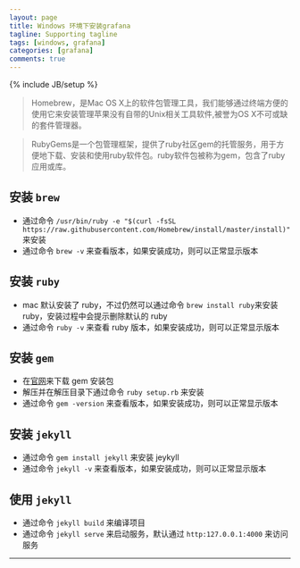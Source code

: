 ```yaml
---
layout: page
title: Windows 环境下安装grafana
tagline: Supporting tagline
tags: [windows, grafana]
categories: [grafana]
comments: true
---
```

{% include JB/setup %}

> Homebrew，是Mac OS X上的软件包管理工具，我们能够通过终端方便的使用它来安装管理苹果没有自带的Unix相关工具软件,被誉为OS X不可或缺的套件管理器。

> RubyGems是一个包管理框架，提供了ruby社区gem的托管服务，用于方便地下载、安装和使用ruby软件包。ruby软件包被称为gem，包含了ruby应用或库。


## 安装 `brew`

+ 通过命令 `/usr/bin/ruby -e "$(curl -fsSL https://raw.githubusercontent.com/Homebrew/install/master/install)"` 来安装
+ 通过命令 `brew -v` 来查看版本，如果安装成功，则可以正常显示版本

## 安装 `ruby`

+ mac 默认安装了 ruby，不过仍然可以通过命令 `brew install ruby`来安装 ruby，安装过程中会提示删除默认的 ruby
+ 通过命令 `ruby -v` 来查看 ruby 版本，如果安装成功，则可以正常显示版本

## 安装 `gem`

+ 在[官网](https://rubygems.org/pages/download)来下载 gem 安装包
+ 解压并在解压目录下通过命令 `ruby setup.rb` 来安装
+ 通过命令 `gem -version` 来查看版本，如果安装成功，则可以正常显示版本

## 安装 `jekyll`

+ 通过命令 `gem install jekyll` 来安装 jeykyll
+ 通过命令 `jekyll -v` 来查看版本，如果安装成功，则可以正常显示版本

## 使用 `jekyll`

+ 通过命令 `jekyll build` 来编译项目
+ 通过命令 `jekyll serve` 来启动服务，默认通过 `http:127.0.0.1:4000` 来访问服务
  

- - -
  


